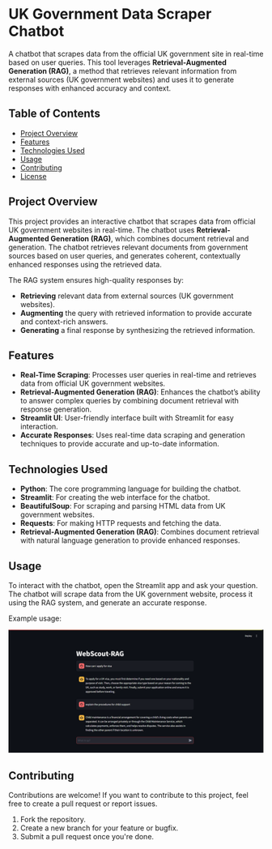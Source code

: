 # UK Government Data Scraper Chatbot

A chatbot that scrapes data from the official UK government site in real-time based on user queries. This tool leverages **Retrieval-Augmented Generation (RAG)**, a method that retrieves relevant information from external sources (UK government websites) and uses it to generate responses with enhanced accuracy and context.

## Table of Contents
- [Project Overview](#project-overview)
- [Features](#features)
- [Technologies Used](#technologies-used)
- [Usage](#usage)
- [Contributing](#contributing)
- [License](#license)

## Project Overview

This project provides an interactive chatbot that scrapes data from official UK government websites in real-time. The chatbot uses **Retrieval-Augmented Generation (RAG)**, which combines document retrieval and generation. The chatbot retrieves relevant documents from government sources based on user queries, and generates coherent, contextually enhanced responses using the retrieved data.

The RAG system ensures high-quality responses by:
- **Retrieving** relevant data from external sources (UK government websites).
- **Augmenting** the query with retrieved information to provide accurate and context-rich answers.
- **Generating** a final response by synthesizing the retrieved information.

## Features

- **Real-Time Scraping**: Processes user queries in real-time and retrieves data from official UK government websites.
- **Retrieval-Augmented Generation (RAG)**: Enhances the chatbot’s ability to answer complex queries by combining document retrieval with response generation.
- **Streamlit UI**: User-friendly interface built with Streamlit for easy interaction.
- **Accurate Responses**: Uses real-time data scraping and generation techniques to provide accurate and up-to-date information.

## Technologies Used

- **Python**: The core programming language for building the chatbot.
- **Streamlit**: For creating the web interface for the chatbot.
- **BeautifulSoup**: For scraping and parsing HTML data from UK government websites.
- **Requests**: For making HTTP requests and fetching the data.
- **Retrieval-Augmented Generation (RAG)**: Combines document retrieval with natural language generation to provide enhanced responses.

## Usage

To interact with the chatbot, open the Streamlit app and ask your question. The chatbot will scrape data from the UK government website, process it using the RAG system, and generate an accurate response.

Example usage:

![Chatbot Example](chatbot.png)

## Contributing

Contributions are welcome! If you want to contribute to this project, feel free to create a pull request or report issues.

1. Fork the repository.
2. Create a new branch for your feature or bugfix.
3. Submit a pull request once you're done.
